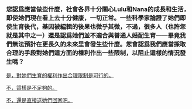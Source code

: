 ### 您認爲應當做些什麼，社會各界十分關心Lulu和Nana的成長和生活，即使她們現在看上去十分健康，一切正常。一些科學家論證了她們即使生育後代，基因被編輯的後果也微乎其微，不過，很多人（也許您就是其中之一）還是認爲她們並不適合與普通人婚配生育——畢竟我們無法預計在更長久的未來里會發生些什麼。您會認爲我們應當採取合理的手段對她們這方面的權利作出一些限制，以阻止這樣的情況發生嗎？

[是，對她們生育的權利作出合理限制是可行的。](end2.md)

[不，這樣是不足夠的。](branch3.md)

[不，還是直接送她們回家吧。](end1.md)
